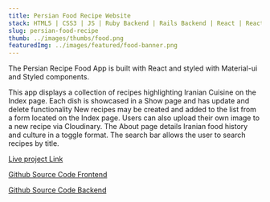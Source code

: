 ```yaml
---
title: Persian Food Recipe Website
stack: HTML5 | CSS3 | JS | Ruby Backend | Rails Backend | React | React-Router | Material-UI | Styled-Components | Cloudinary
slug: persian-food-recipe
thumb: ../images/thumbs/food.png
featuredImg: ../images/featured/food-banner.png
---
```


The Persian Recipe Food App is built with React and styled with Material-ui and Styled components.

This app displays a collection of recipes highlighting Iranian Cuisine on the Index page. Each dish is showcased in a Show page and has update and delete functionality New recipes may be created and added to the list from a form located on the Index page. Users can also upload their own image to a new recipe via Cloudinary. The About page details Iranian food history and culture in a toggle format. The search bar allows the user to search recipes by title.


[Live project Link](https://cocky-aryabhata-964b73.netlify.app/)

[Github Source Code Frontend](https://github.com/Avisa-GA/persian-food-recipe-frontend#built-with)

[Github Source Code Backend](https://github.com/Avisa-GA/persian-food-recipe-backend)